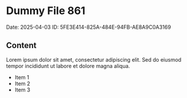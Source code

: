 # Dummy File 861

Date: 2025-04-03
ID: 5FE3E414-825A-484E-94FB-AE8A9C0A3169

## Content

Lorem ipsum dolor sit amet, consectetur adipiscing elit.
Sed do eiusmod tempor incididunt ut labore et dolore magna aliqua.

* Item 1
* Item 2
* Item 3

